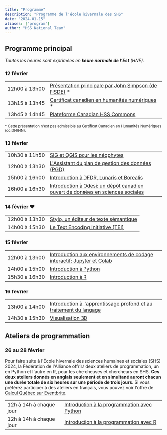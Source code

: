 ```yaml
---
title: "Programme"
description: "Programme de l'école hivernale des SHS"
date: "2024-01-15"
aliases: ["program"]
author: "HSS National Team"
---
```


## Programme principal

*Toutes les heures sont exprimées en **heure normale de l’Est** (HNE).*

### 12 février

<table>
  <tr>
    <td>12h00&#x00A0;à&#x00A0;13h00</td>
    <td><a href="../keynote">Présentation principale par John Simpson (de l’ISDE)</a> *</td>
  </tr>
  <tr>
    <td>13h15&#x00A0;à&#x00A0;13h45</td>
    <td><a href="../certificate">Certificat canadien en humanités numériques</a> *</td>
  </tr>
  <tr>
    <td>13h45&#x00A0;à&#x00A0;14h45</td>
    <td colspan="3"><a href="../commons">Plateforme Canadian HSS Commons</a></td>
  </tr>
</table>

<span style="font-size: smaller;">* Cette présentation n'est pas admissible
au Certificat Canadien en Humanités Numériques (cc:DH/HN).</span>

### 13 février

<table>
  <tr>
    <td>10h30&#x00A0;à&#x00A0;11h50</td>
    <td colspan="3"><a href="../gis">SIG et QGIS pour les néophytes</a></td>
  </tr>
  <tr>
    <td>12h00&#x00A0;à&#x00A0;13h30</td>
    <td colspan="3"><a href="../dmp">L'Assistant du plan de gestion des données (PGD)</a></td>
  </tr>
  <tr>
    <td>15h00&#x00A0;à&#x00A0;16h00</td>
    <td colspan="3"><a href="../frdr">Introduction à DFDR, Lunaris et Borealis</a></td>
  </tr>
  <tr>
    <td>16h00&#x00A0;à&#x00A0;16h30</td>
    <td colspan="3"><a href="../odesi">Introduction à Odesi: un dépôt canadien ouvert de données en sciences sociales</a></td>
  </tr>
</table>

### 14 février ❤️

<table>
  <tr>
    <td>12h00&#x00A0;à&#x00A0;13h30</td>
    <td colspan="3"><a href="../stylo">Stylo, un éditeur de texte sémantique</a></td>
  </tr>
  <tr>
    <td>14h00&#x00A0;à&#x00A0;15h30</td>
    <td colspan="3"><a href="../tei">Le Text Encoding Initiative (TEI)</a></td>
  </tr>
</table>

### 15 février

<table>
  <tr>
    <td>12h00&#x00A0;à&#x00A0;13h00</td>
    <td colspan="3"><a href="../jupyter">Introduction aux environnements de codage interactif: Jupyter et Colab</a></td>
  </tr>
  <tr>
    <td>14h00&#x00A0;à&#x00A0;15h00</td>
    <td colspan="3"><a href="../python">Introduction à Python</a></td>
  </tr>
  <tr>
    <td>15h30&#x00A0;à&#x00A0;16h30</td>
    <td colspan="3"><a href="../r">Introduction à R</a></td>
  </tr>
</table>

### 16 février

<table>
  <tr>
    <td>13h00&#x00A0;à&#x00A0;14h00</td>
    <td colspan="3"><a href="../deep">Introduction à l'apprentissage profond et au traitement du langage</a></td>
  </tr>
  <tr>
    <td>14h30&#x00A0;à&#x00A0;15h30</td>
    <td colspan="3"><a href="../vis">Visualisation 3D</a></td>
  </tr>
</table>

## Ateliers de programmation

### 26 au 28 février

Pour faire suite à l'École hivernale des sciences humaines et sociales (SHS)
2024, la Fédération de l'Alliance offrira deux ateliers de programmation,
un en Python et l'autre en R, pour les chercheuses et chercheurs en SHS.
**Ces deux ateliers donnés en anglais seulement et en simultané auront
chacun une durée totale de six heures sur une période de trois jours**.
Si vous préférez participer à des ateliers en français, vous pouvez voir
l'offre de [Calcul Québec sur Eventbrite](https://www.eventbrite.ca/o/calcul-quebec-8295332683).

<table>
  <tr>
    <td>12h à 14h à chaque jour</td>
    <td><a href="../python_6h">Introduction à la programmation avec Python</a></td>
  </tr>
  <tr>
    <td>12h à 14h à chaque jour</td>
    <td><a href="../r_6h">Introduction à la programmation avec R</a></td>
  </tr>
</table>
